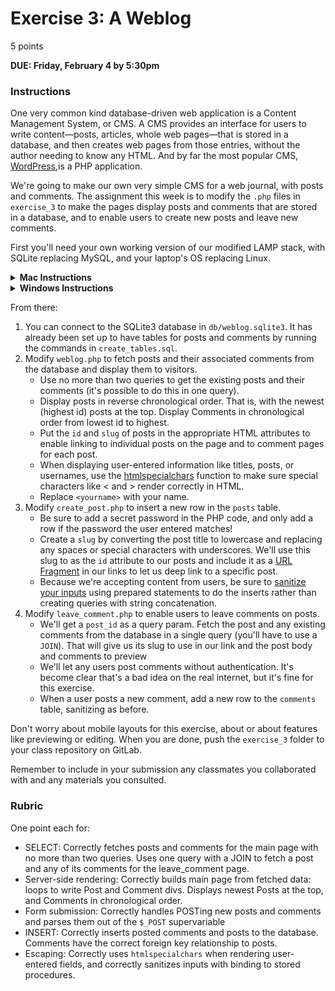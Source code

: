 # Exercise 3: A Weblog

5 points

**DUE: Friday, February 4 by 5:30pm**

### Instructions

One very common kind database-driven web application is a Content Management
System, or CMS. A CMS provides an interface for users to write content—posts,
articles, whole web pages—that is stored in a database, and then creates web
pages from those entries, without the author needing to know any HTML. And by
far the most popular CMS, [WordPress](https://wordpress.com/),is a PHP
application.

We're going to make our own very simple CMS for a web journal, with posts and
comments. The assignment this week is to modify the `.php` files in `exercise_3`
to make the pages display posts and comments that are stored in a database, and
to enable users to create new posts and leave new comments.

First you'll need your own working version of our modified LAMP stack, with
SQLite replacing MySQL, and your laptop's OS replacing Linux.

<details>
    <summary><b>Mac Instructions</b></summary>

    - Install PHP: https://www.php.net/manual/en/install.macosx.packages.php)
    - Apache and SQLite are already installed
</details>

<details>
    <summary><b>Windows Instructions</b></summary>

    - Install WAMP: https://bitnami.com/stack/wamp/installer
    - Download SQLite: https://www.sqlite.org/download.html
</details>

From there:
1. You can connect to the SQLite3 database in `db/weblog.sqlite3`. It has
  already been set up to have tables for posts and comments by running the
  commands in `create_tables.sql`.
1. Modify `weblog.php` to fetch posts and their associated comments from the
    database and display them to visitors.
    - Use no more than two queries to get the existing posts and their comments
      (it's possible to do this in one query).
    - Display posts in reverse chronological order. That is, with the newest
      (highest id) posts at the top. Display Comments in chronological order from
      lowest id to highest.
    - Put the `id` and `slug` of posts in the appropriate HTML attributes to enable
      linking to individual posts on the page and to comment pages for each post.
    - When displaying user-entered information like titles, posts, or usernames, use
      the [htmlspecialchars](https://www.php.net/manual/en/function.htmlspecialchars.php)
      function to make sure special characters like < and > render correctly in HTML.
    - Replace `<yourname>` with your name.
1. Modify `create_post.php` to insert a new row in the `posts` table.
    - Be sure to add a secret password in the PHP code, and only add a row if the
      password the user entered matches!
    - Create a `slug` by converting the post title to lowercase and replacing any
      spaces or special characters with underscores. We'll use this slug to as
      the `id` attribute to our posts and include it as a
      [URL Fragment](https://en.wikipedia.org/wiki/URI_fragment) in our links to
      let us deep link to a specific post.
    - Because we're accepting content from users, be sure to
      [sanitize your inputs](https://xkcd.com/327/) using prepared statements to
  do the inserts rather than creating queries with string concatenation.
1. Modify `leave_comment.php` to enable users to leave comments on posts.
    - We'll get a `post_id` as a query param. Fetch the post and any existing
      comments from the database in a single query (you'll have to use a `JOIN`).
      That will give us its slug to use in  our link and the post body and
      comments to preview
    - We'll let any users post comments without authentication. It's become clear
      that's a bad idea on the real internet, but it's fine for this exercise.
    - When a user posts a new comment, add a new row to the `comments` table,
      sanitizing as before.

Don't worry about mobile layouts for this exercise, about or about features like
previewing or editing. When you are done, push the `exercise_3` folder to your
class repository on GitLab.

Remember to include in your submission any classmates you collaborated with and
any materials you consulted.

### Rubric

One point each for:
- SELECT: Correctly fetches posts and comments for the main page with no more
  than two queries. Uses one query with a JOIN to fetch a post and any of its
  comments for the leave_comment page.
- Server-side rendering: Correctly builds main page from fetched data: loops to
  write Post and Comment divs. Displays newest Posts at the top, and Comments in
  chronological order.
- Form submission: Correctly handles POSTing new posts and comments and parses
  them out of the `$_POST` supervariable
- INSERT: Correctly inserts posted comments and posts to the database. Comments
  have the correct foreign key relationship to posts.
- Escaping: Correctly uses `htmlspecialchars` when rendering user-entered
  fields, and correctly sanitizes inputs with binding to stored procedures.
